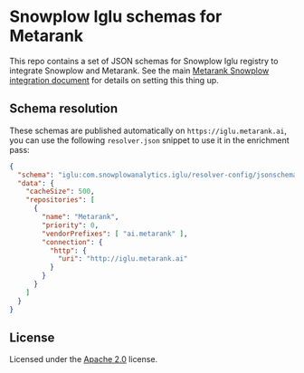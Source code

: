 # Snowplow Iglu schemas for Metarank

This repo contains a set of JSON schemas for Snowplow Iglu registry to integrate
Snowplow and Metarank. See the main [Metarank Snowplow integration document](todo) for
details on setting this thing up.

## Schema resolution

These schemas are published automatically on `https://iglu.metarank.ai`, you can use the 
following `resolver.json` snippet to use it in the enrichment pass:
```json
{
  "schema": "iglu:com.snowplowanalytics.iglu/resolver-config/jsonschema/1-0-1",
  "data": {
    "cacheSize": 500,
    "repositories": [
      {
        "name": "Metarank",
        "priority": 0,
        "vendorPrefixes": [ "ai.metarank" ],
        "connection": {
          "http": {
            "uri": "http://iglu.metarank.ai"
          }
        }
      }
    ]
  }
}
```

## License

Licensed under the [Apache 2.0](LICENSE) license.